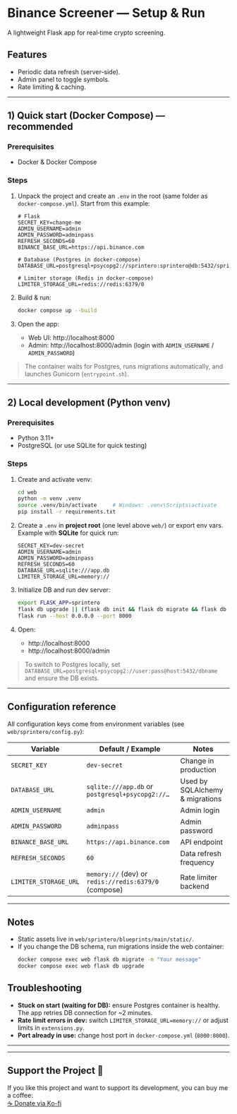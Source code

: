 
# Binance Screener — Setup & Run

A lightweight Flask app for real‑time crypto screening.

## Features
- Periodic data refresh (server-side).
- Admin panel to toggle symbols.
- Rate limiting & caching.

---

## 1) Quick start (Docker Compose) — **recommended**

### Prerequisites
- Docker & Docker Compose

### Steps
1. Unpack the project and create an `.env` in the root (same folder as `docker-compose.yml`). Start from this example:
   ```env
   # Flask
   SECRET_KEY=change-me
   ADMIN_USERNAME=admin
   ADMIN_PASSWORD=adminpass
   REFRESH_SECONDS=60
   BINANCE_BASE_URL=https://api.binance.com

   # Database (Postgres in docker-compose)
   DATABASE_URL=postgresql+psycopg2://sprintero:sprintero@db:5432/sprintero

   # Limiter storage (Redis in docker-compose)
   LIMITER_STORAGE_URL=redis://redis:6379/0
   ```

2. Build & run:
   ```bash
   docker compose up --build
   ```

3. Open the app:
   - Web UI: http://localhost:8000
   - Admin:  http://localhost:8000/admin  (login with `ADMIN_USERNAME` / `ADMIN_PASSWORD`)

> The container waits for Postgres, runs migrations automatically, and launches Gunicorn (`entrypoint.sh`).

---

## 2) Local development (Python venv)

### Prerequisites
- Python 3.11+
- PostgreSQL (or use SQLite for quick testing)

### Steps
1. Create and activate venv:
   ```bash
   cd web
   python -m venv .venv
   source .venv/bin/activate     # Windows: .venv\Scripts\activate
   pip install -r requirements.txt
   ```

2. Create a `.env` in **project root** (one level above `web/`) or export env vars. Example with **SQLite** for quick run:
   ```env
   SECRET_KEY=dev-secret
   ADMIN_USERNAME=admin
   ADMIN_PASSWORD=adminpass
   REFRESH_SECONDS=60
   DATABASE_URL=sqlite:///app.db
   LIMITER_STORAGE_URL=memory://
   ```

3. Initialize DB and run dev server:
   ```bash
   export FLASK_APP=sprintero
   flask db upgrade || (flask db init && flask db migrate && flask db upgrade)
   flask run --host 0.0.0.0 --port 8000
   ```

4. Open:
   - http://localhost:8000
   - http://localhost:8000/admin

> To switch to Postgres locally, set `DATABASE_URL=postgresql+psycopg2://user:pass@host:5432/dbname` and ensure the DB exists.

---

## Configuration reference

All configuration keys come from environment variables (see `web/sprintero/config.py`):

| Variable              | Default / Example                                               | Notes                               |
|-----------------------|-----------------------------------------------------------------|-------------------------------------|
| `SECRET_KEY`          | `dev-secret`                                                    | Change in production                 |
| `DATABASE_URL`        | `sqlite:///app.db` or `postgresql+psycopg2://…`                 | Used by SQLAlchemy & migrations      |
| `ADMIN_USERNAME`      | `admin`                                                         | Admin login                          |
| `ADMIN_PASSWORD`      | `adminpass`                                                     | Admin password                       |
| `BINANCE_BASE_URL`    | `https://api.binance.com`                                       | API endpoint                         |
| `REFRESH_SECONDS`     | `60`                                                            | Data refresh frequency               |
| `LIMITER_STORAGE_URL` | `memory://` (dev) or `redis://redis:6379/0` (compose)           | Rate limiter backend                 |

---

## Notes
- Static assets live in `web/sprintero/blueprints/main/static/`.
- If you change the DB schema, run migrations inside the web container:
  ```bash
  docker compose exec web flask db migrate -m "Your message"
  docker compose exec web flask db upgrade
  ```

## Troubleshooting
- **Stuck on start (waiting for DB):** ensure Postgres container is healthy. The app retries DB connection for ~2 minutes.
- **Rate limit errors in dev:** switch `LIMITER_STORAGE_URL=memory://` or adjust limits in `extensions.py`.
- **Port already in use:** change host port in `docker-compose.yml` (`8000:8000`).

---

---
## Support the Project 💖
If you like this project and want to support its development, you can buy me a coffee:  
[☕ Donate via Ko-fi](https://ko-fi.com/cryptoscreeners)
